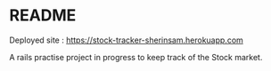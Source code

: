 # README

Deployed site : 
https://stock-tracker-sherinsam.herokuapp.com

A rails practise project in progress to keep track of the Stock market.
